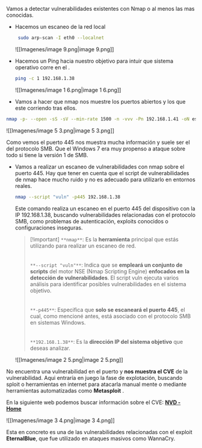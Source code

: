 Vamos a detectar vulnerabilidades existentes con Nmap o al menos las mas conocidas.

  

- Hacemos un escaneo de la red local
    
    ```Bash
     sudo arp-scan -I eth0 --localnet 
    ```
    
    ![[Imagenes/image 9.png|image 9.png]]
    

  

- Hacemos un Ping hacia nuestro objetivo para intuir que sistema operativo corre en el .
    
    ```Bash
    ping -c 1 192.168.1.38
    ```
    
    ![[Imagenes/image 1 6.png|image 1 6.png]]
    

  

- Vamos a hacer que nmap nos muestre los puertos abiertos y los que este corriendo tras ellos.

```Bash
nmap -p- --open -sS -sV --min-rate 1500 -n -vvv -Pn 192.168.1.41 -oN escaneo.txt
```

![[Imagenes/image 5 3.png|image 5 3.png]]

Como vemos el puerto 445 nos muestra mucha información y suele ser el del protocolo SMB. Que el Windows 7 era muy propenso a ataque sobre todo si tiene la versión 1 de SMB.

  

- Vamos a realizar un escaneo de vulnerabilidades con nmap sobre el puerto 445. Hay que tener en cuenta que el script de vulnerabilidades de nmap hace mucho ruido y no es adecuado para utilizarlo en entornos reales.
    
    ```Bash
    nmap --script "vuln" -p445 192.168.1.38
    ```
    
      
    Este comando realiza un escaneo en el puerto 445 del dispositivo con la IP 192.168.1.38, buscando vulnerabilidades relacionadas con el protocolo SMB, como problemas de autenticación, exploits conocidos o configuraciones inseguras.  
    
      
    
    > [!important] `**nmap**`: Es la **herramienta** principal que estás utilizando para realizar un escaneo de red.<br><br><br>`**--script "vuln"**`: Indica que se **empleará un conjunto de scripts** del motor NSE (Nmap Scripting Engine) **enfocados en la detección de vulnerabilidades**. El script vuln ejecuta varios análisis para identificar posibles vulnerabilidades en el sistema objetivo.<br><br><br>`**-p445**`: Especifica que **solo se escaneará el puerto 445**, el cual, como mencioné antes, está asociado con el protocolo SMB en sistemas Windows.<br><br><br>`**192.168.1.38**`: Es la **dirección IP del sistema objetivo** que deseas analizar.
    
      
    
    ![[Imagenes/image 2 5.png|image 2 5.png]]
    

No encuentra una vulnerabilidad en el puerto y **nos muestra el CVE** de la vulnerabilidad. Aqui entraría en juego la fase de explotación, buscando sploit o herramientas en internet para atacarla manual mente o mediante herramientas automatizadas como **Metasploit** .

En la siguiente web podemos buscar información sobre el CVE: **[NVD - Home](https://nvd.nist.gov/)**

![[Imagenes/image 3 4.png|image 3 4.png]]

Esta en concreto es una de las vulnerabilidades relacionadas con el exploit **EternalBlue**, que fue utilizado en ataques masivos como WannaCry.